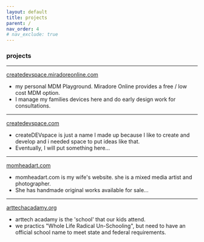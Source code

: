 ```yaml
---
layout: default
title: projects
parent: /
nav_order: 4 
# nav_exclude: true
---
```


### projects 
---

[createdevspace.miradoreonline.com](https://createdevspace.miradoreonline.com/)

- my personal MDM Playground.  Miradore Online provides a free / low cost MDM option.
- I manage my families devices here and do early design work for consultations.

---

[createdevspace.com](https://joyous-violin.cloudvent.net/)

- createDEVspace is just a name I made up because I like to create and develop and i needed space to put ideas like that.
- Eventually, I will put something here...

---

[momheadart.com](https://momheadart.com/)

- momheadart.com is my wife's website.  she is a mixed media artist and photographer.
- She has handmade original works available for sale...

---

[arttechacadamy.org](https://arttechacadamy.org/)

- arttech acadamy is the 'school' that our kids attend.  
- we practics "Whole Life Radical Un-Schooling", but need to have an official school name to meet state and federal requirements.
